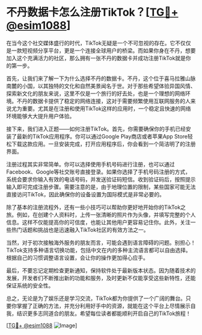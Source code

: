 # 不丹数据卡怎么注册TikTok？[[TG💪+ @esim1088](https://t.me/s/esim1088)]

在当今这个社交媒体盛行的时代，TikTok无疑是一个不可忽视的存在。它不仅仅是一款短视频分享平台，更是一个连接全球用户的桥梁。而如果你身在不丹，想要加入这个充满活力的社区，那么拥有一张不丹的数据卡并成功注册TikTok就是你的第一步。

首先，让我们来了解一下为什么选择不丹的数据卡。不丹，这个位于喜马拉雅山脉南麓的小国，以其独特的文化和自然美景闻名于世。对于那些希望体验异国风情、探索新文化的朋友来说，这里不仅是一个旅行的好去处，也是一个理想的网络环境。不丹的数据卡提供了稳定的网络连接，这对于需要频繁使用互联网服务的人来说尤为重要。尤其是在注册和使用TikTok这样的应用时，一个稳定且快速的网络环境能够大大提升用户体验。

接下来，我们进入正题——如何注册TikTok。首先，你需要确保你的手机已经安装了最新的TikTok应用程序。你可以通过Google Play商店或者苹果App Store轻松下载这款应用。一旦安装完成，打开应用程序后，你会看到一个简洁明了的注册界面。

注册过程其实非常简单。你可以选择使用手机号码进行注册，也可以通过Facebook、Google等社交账号直接登录。如果你选择了手机号码注册的方式，系统会要求你输入有效的电话号码，并发送验证码短信。收到验证码后，按照提示输入即可完成注册步骤。需要注意的是，由于地理位置的限制，某些国家可能无法直接访问TikTok，因此确保你的设备设置为国际模式是非常必要的。

除了基本的注册流程外，还有一些小技巧可以帮助你更好地开始你的TikTok之旅。例如，在创建个人资料时，上传一张清晰的照片作为头像，并填写完整的个人信息。这样不仅能提高你的可信度，也能让其他用户更容易记住你。此外，关注一些热门话题和挑战也是迅速融入TikTok社区的有效方法之一。

当然，对于初次接触海外服务的朋友而言，可能会遇到语言障碍的问题。别担心！TikTok支持多种语言切换功能，包括中文在内的多种主流语言都可以自由选择。根据自己的习惯调整语言设置，会让你的操作更加得心应手。

最后，不要忘记定期检查更新通知，保持软件处于最新版本状态。因为随着技术的发展，开发者们不断推出新的功能和服务，及时更新不仅能享受这些新特性，还能保证系统的安全性。

总之，无论是为了娱乐还是学习交流，TikTok都为你提供了一个广阔的舞台。只要你掌握了正确的方法，并充分利用好手中的资源，就能在这个平台上尽情展示自我，结识更多志同道合的朋友。希望每位读者都能顺利开启自己的TikTok旅程！

[[TG💪+ @esim1088](https://t.me/s/esim1088) ![Image](https://i.postimg.cc/4NQfJmqS/Snipaste-2025-05-13-00-14-12.png)]